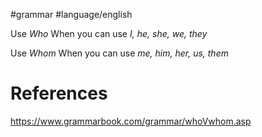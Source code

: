 #grammar #language/english

Use *Who*
When you can use *I, he, she, we, they*

Use *Whom*
When you can use *me, him, her, us, them*

# References
https://www.grammarbook.com/grammar/whoVwhom.asp